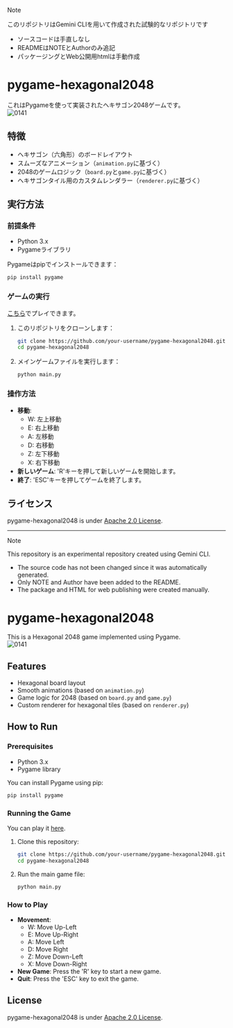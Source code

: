 <!-- This README.md was generated by Gemini CLI. -->
> [!NOTE]
> このリポジトリはGemini CLIを用いて作成された試験的なリポジトリです
> * ソースコードは手直しなし
> * READMEはNOTEとAuthorのみ追記
> * パッケージングとWeb公開用htmlは手動作成

# pygame-hexagonal2048

これはPygameを使って実装されたヘキサゴン2048ゲームです。<br>
![0141](https://github.com/user-attachments/assets/3c493b01-b700-45e6-85e7-22148299d3e1)

## 特徴
- ヘキサゴン（六角形）のボードレイアウト
- スムーズなアニメーション（`animation.py`に基づく）
- 2048のゲームロジック（`board.py`と`game.py`に基づく）
- ヘキサゴンタイル用のカスタムレンダラー（`renderer.py`に基づく）

## 実行方法

### 前提条件
- Python 3.x
- Pygameライブラリ

Pygameはpipでインストールできます：
```bash
pip install pygame
```

### ゲームの実行
[こちら](https://kazuhito00.github.io/pygame-hexagonal2048/build/web/)でプレイできます。
1. このリポジトリをクローンします：
   ```bash
   git clone https://github.com/your-username/pygame-hexagonal2048.git
   cd pygame-hexagonal2048
   ```
2. メインゲームファイルを実行します：
   ```bash
   python main.py
   ```

### 操作方法
- **移動**: 
  - W: 左上移動
  - E: 右上移動
  - A: 左移動
  - D: 右移動
  - Z: 左下移動
  - X: 右下移動
- **新しいゲーム**: 'R'キーを押して新しいゲームを開始します。
- **終了**: 'ESC'キーを押してゲームを終了します。

## ライセンス
pygame-hexagonal2048 is under [Apache 2.0 License](LICENSE).

---
> [!NOTE]
> This repository is an experimental repository created using Gemini CLI.
> * The source code has not been changed since it was automatically generated.
> * Only NOTE and Author have been added to the README.
> * The package and HTML for web publishing were created manually.
 
# pygame-hexagonal2048

This is a Hexagonal 2048 game implemented using Pygame.<br>
![0141](https://github.com/user-attachments/assets/3c493b01-b700-45e6-85e7-22148299d3e1)

## Features
- Hexagonal board layout
- Smooth animations (based on `animation.py`)
- Game logic for 2048 (based on `board.py` and `game.py`)
- Custom renderer for hexagonal tiles (based on `renderer.py`)

## How to Run

### Prerequisites
- Python 3.x
- Pygame library

You can install Pygame using pip:
```bash
pip install pygame
```

### Running the Game
You can play it [here](https://kazuhito00.github.io/pygame-hexagonal2048/build/web/).
1. Clone this repository:
   ```bash
   git clone https://github.com/your-username/pygame-hexagonal2048.git
   cd pygame-hexagonal2048
   ```
2. Run the main game file:
   ```bash
   python main.py
   ```

### How to Play
- **Movement**: 
  - W: Move Up-Left
  - E: Move Up-Right
  - A: Move Left
  - D: Move Right
  - Z: Move Down-Left
  - X: Move Down-Right
- **New Game**: Press the 'R' key to start a new game.
- **Quit**: Press the 'ESC' key to exit the game.

## License
pygame-hexagonal2048 is under [Apache 2.0 License](LICENSE).
